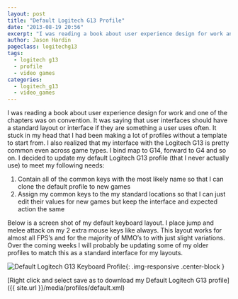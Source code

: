 ```yaml
---
layout: post
title: "Default Logitech G13 Profile"
date: "2013-08-19 20:56"
excerpt: "I was reading a book about user experience design for work and one of the chapters was on convention. It was saying that user interfaces should have a standard layout or interface if they are something a user uses often. It stuck in my head that I had been making a lot of profiles without a template to start from."
author: Jason Hardin
pageclass: logitechg13
tags:
  - logitech g13
  - profile
  - video games
categories:
  - logitech_g13
  - video_games
---
```

I was reading a book about user experience design for work and one of the chapters was on convention. It was saying that user interfaces should have a standard layout or interface if they are something a user uses often. It stuck in my head that I had been making a lot of profiles without a template to start from. I also realized that my interface with the Logitech G13 is pretty common even across game types. I bind map to G14, forward to G4 and so on. I decided to update my default Logitech G13 profile (that I never actually use) to meet my following needs:

1. Contain all of the common keys with the most likely name so that I can clone the default profile to new games
1. Assign my common keys to the my standard locations so that I can just edit their values for new games but keep the interface and expected action the same

Below is a screen shot of my default keyboard layout. I place jump and melee attack on my 2 extra mouse keys like always. This layout works for almost all FPS’s and for the majority of MMO’s to with just slight variations. Over the coming weeks I will probably be updating some of my older profiles to match this as a standard interface for my layouts.

![Default Logitech G13 Keyboard Profile]({{site.url}}/media/profiles/default_keyboard_layout.png){: .img-responsive  .center-block }

[Right click and select save as to download my Default Logitech G13 profile]({{ site.url }}/media/profiles/default.xml)
